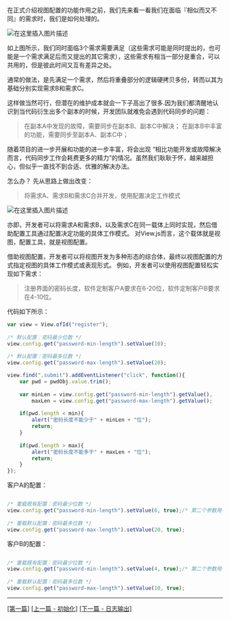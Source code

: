 在正式介绍视图配置的功能作用之前，我们先来看一看我们在面临『相似而又不同』的需求时，我们是如何处理的。

![在这里插入图片描述](https://img-blog.csdnimg.cn/20190220214934986.png?x-oss-process=image/watermark,type_ZmFuZ3poZW5naGVpdGk,shadow_10,text_aHR0cHM6Ly9ibG9nLmNzZG4ubmV0L2Jhb3poYW5nMDA3,size_16,color_FFFFFF,t_70)

如上图所示，我们同时面临3个需求需要满足（这些需求可能是同时提出的，也可能是一个需求满足后而又提出的其它需求），这些需求有相当一部分是重合，可以共用的，但是彼此时间又互有差异之处。

通常的做法，是先满足一个需求，然后将重叠部分的逻辑硬拷贝多份，转而以其为基础分别实现需求B和需求C。

这样做当然可行，但潜在的维护成本就会一下子高出了很多.因为我们都清醒地认识到当代码衍生出多个副本的时候，开发团队就难免会遇到代码同步的问题：

> 在副本A中发现的故障，需要同步在副本B、副本C中解决；
> 在副本B中丰富的功能，需要同步至副本A、副本C中；

随着项目的进一步开展和功能的进一步丰富，将会出现 “相比功能开发或故障解决而言，代码同步工作会耗费更多的精力”的情况。虽然我们耿耿于怀，越来越担心，但似乎一直找不到合适、优雅的解决办法。

怎么办？
先从思路上做出改变：

> 将需求A、需求B和需求C合并开发，使用配置决定工作模式

![在这里插入图片描述](https://img-blog.csdnimg.cn/20190220220951149.png?x-oss-process=image/watermark,type_ZmFuZ3poZW5naGVpdGk,shadow_10,text_aHR0cHM6Ly9ibG9nLmNzZG4ubmV0L2Jhb3poYW5nMDA3,size_16,color_FFFFFF,t_70)

亦即，开发者可以将需求A和需求B，以及需求C在同一载体上同时实现，然后借助配置工具通过配置决定功能的具体工作模式。
对View.js而言，这个载体就是视图，配置工具，就是视图配置。

借助视图配置，开发者可以将视图开发为多种形态的综合体，最终以视图配置的方式指定视图的具体工作模式或表现形式。
例如，开发者可以使用视图配置轻松实现如下需求：

> 注册界面的密码长度，软件定制客户A要求在6-20位，软件定制客户B要求在4-10位。

代码如下所示：
```js
var view = View.ofId("register");
 
/* 默认配置：密码最少位数 */
view.config.get("password-min-length").setValue(10);
 
/* 默认配置：密码最多位数 */
view.config.get("password-max-length").setValue(20);

view.find(".submit").addEventListener("click", function(){
    var pwd = pwdObj.value.trim();
 
    var minLen = view.config.get("password-min-length").getValue(),
        maxLen = view.config.get("password-max-length").getValue();
 
    if(pwd.length < min){
        alert("密码长度不能少于" + minLen + "位");
        return;
    }
 
    if(pwd.length > max){
        alert("密码长度不能多于" + maxLen + "位");
        return;
    }
});
```

客户A的配置：
```js

/* 重载既有配置：密码最少位数 */
view.config.get("password-min-length").setValue(6, true);/* 第二个参数用于复写可能已经存在的值，如果不传且已经有值，则赋值无效，相当于什么也没做 */
 
/* 重载默认配置：密码最多位数 */
view.config.get("password-max-length").setValue(20, true);
```

客户B的配置：
```js

/* 重载既有配置：密码最少位数 */
view.config.get("password-min-length").setValue(4, true);/* 第二个参数用于复写可能已经存在的值，如果不传且已经有值，则赋值无效，相当于什么也没做 */
 
/* 重载默认配置：密码最多位数 */
view.config.get("password-max-length").setValue(10, true);
```

----
[\[第一篇\]](https://blog.csdn.net/baozhang007/article/details/81587648)
[\[上一篇 - 初始化\]](https://blog.csdn.net/baozhang007/article/details/87387097) [\[下一篇 - 日志输出\]](https://blog.csdn.net/baozhang007/article/details/87903508)